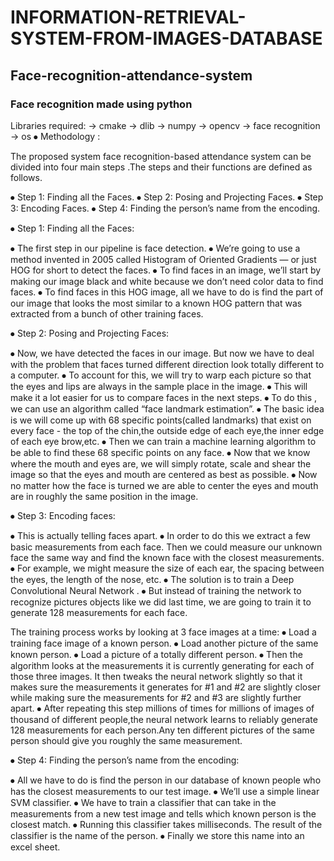 # INFORMATION-RETRIEVAL-SYSTEM-FROM-IMAGES-DATABASE
## Face-recognition-attendance-system
### Face recognition made using python

Libraries required: -> cmake -> dlib -> numpy -> opencv -> face recognition -> os ⦁ Methodology :

The proposed system face recognition-based attendance system can be divided into four main steps .The steps and their functions are defined as follows.

⦁ Step 1: Finding all the Faces. ⦁ Step 2: Posing and Projecting Faces. ⦁ Step 3: Encoding Faces. ⦁ Step 4: Finding the person’s name from the encoding.

⦁ Step 1: Finding all the Faces:

⦁ The first step in our pipeline is face detection.  ⦁  We’re going to use a method invented in 2005 called Histogram of Oriented Gradients — or just HOG for short to detect the faces. ⦁ To find faces in an image, we’ll start by making our image black and white because we don’t need color data to find faces. ⦁ To find faces in this HOG image, all we have to do is find the part of our image that looks the most similar to a known HOG pattern that was extracted from a bunch of other training faces.

⦁ Step 2: Posing and Projecting Faces:

⦁ Now, we have detected the faces in our image. But now we have to deal with the problem that faces turned different direction look totally different to a computer. ⦁ To account for this, we will try to warp each picture so that the eyes and lips are always in the sample place in the image.  ⦁ This will make it a lot easier for us to compare faces in the next steps. ⦁ To do this , we can use an algorithm called “face landmark estimation”. ⦁ The basic idea is we will come up with 68 specific points(called landmarks) that exist  on every face - the top of the chin,the outside edge of each eye,the inner edge of each eye brow,etc. ⦁ Then we can train a machine learning algorithm to be able to find these 68 specific points on any face. ⦁ Now that we know where the mouth and eyes are, we will simply rotate, scale and shear the image so that the eyes and mouth are centered as best as possible. ⦁ Now no matter how the face is turned we are able to center the eyes and mouth are in roughly the same position in the image.

⦁ Step 3: Encoding faces:

⦁ This is actually telling faces apart. ⦁ In order to do this we extract a few basic measurements from each face. Then we could measure our unknown face the same way and find the known face with the closest measurements.  ⦁ For example, we might measure the size of each ear, the spacing between the eyes, the length of the nose, etc. ⦁ The solution is to train a Deep Convolutional Neural Network .  ⦁ But instead of training the network to recognize pictures objects like we did last time, we are going to train it to generate 128 measurements for each face.

The training process works by looking at 3 face images at a time: ⦁ Load a training face image of a known person. ⦁ Load another picture of the same known person. ⦁ Load a picture of a totally different person. ⦁ Then the algorithm looks at the measurements it is currently generating for each of those three images. It then tweaks the neural network slightly so that it makes sure the measurements it generates for #1 and #2 are slightly closer while making sure the measurements for #2 and #3 are slightly further apart. ⦁ After repeating this step millions of times for millions of images of thousand of different people,the neural network learns to reliably generate 128 measurements for each person.Any ten different pictures of the same person should give you roughly the same measurement.

⦁ Step 4: Finding the person’s name from the encoding:

⦁ All we have to do is find the person in our database of known people who has the closest measurements to our test image. ⦁ We’ll use a simple linear SVM classifier. ⦁ We have to train a classifier that can take in the measurements from a new test image and tells which known person is the closest match. ⦁  Running this classifier takes milliseconds. The result of the classifier is the name of the person. ⦁ Finally  we store this name into an excel sheet.
